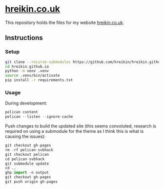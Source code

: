 # [hreikin.co.uk](https://hreikin.co.uk)

This repository holds the files for my website [hreikin.co.uk](https://hreikin.co.uk).

## Instructions

### Setup

```sh
git clone --recurse-submodules https://github.com/hreikin/hreikin.github.io.git
cd hreikin.github.io
python -m venv .venv
source .venv/bin/activate
pip install -r requirements.txt
```

### Usage

During development:

```python
pelican content
pelican --listen --ignore-cache
```

Push changes to build the updated site (this seems convoluted, research is required on using a submodule for the theme as I think this is what is causing the issues):

```python
git checkout gh-pages
rm -rf pelican-svbhack
git checkout pelican
cd pelican-svbhack
git submodule update
cd ..
ghp-import -n output
git checkout gh-pages
git push origin gh-pages
```